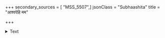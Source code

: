 +++
secondary_sources = [ "MSS_5507",]
jsonClass = "Subhaashita"
title = "आश्वपेहि मम"

+++

<details><summary>Text</summary>

आश्वपेहि मम सीधुभाजनाद् यावदग्रदशनैर्न दृश्यसे।  
चन्द्र मद्दशनमण्डलाङ्कितः खं न यास्यसि हि रोहिणीभयात्॥
</details>
